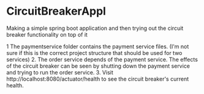 # CircuitBreakerAppl
Making a simple spring boot application and then trying out the circuit breaker functionality on top of it

1 The paymentservice folder contains the payment service files. (I'm not sure if this is the correct project structure that should be used for two services)
2. The order service depends of the payment service. The effects of the circuit breaker can be seen by shutting down the payment service and trying to run the order service.
3. Visit http://localhost:8080/actuator/health to see the circuit breaker's current health.
